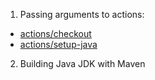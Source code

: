 1. Passing arguments to actions:
- [actions/checkout](https://github.com/actions/checkout)
- [actions/setup-java](https://github.com/actions/setup-java)

2. Building Java JDK with Maven

